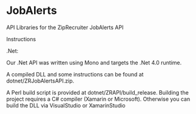 JobAlerts
=========

API Libraries for the ZipRecruiter JobAlerts API

Instructions

.Net:

Our .Net API was written using Mono and targets the .Net 4.0 runtime.

A compiled DLL and some instructions can be found at dotnet/ZRJobAlertsAPI.zip.

A Perl build script is provided at dotnet/ZRAPI/build_release. Building the project requires a C# compiler (Xamarin or Microsoft).
Otherwise you can build the DLL via VisualStudio or XamarinStudio

